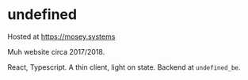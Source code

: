 # undefined

Hosted at https://mosey.systems

Muh website circa 2017/2018.

React, Typescript. A thin client, light on state. Backend at `undefined_be`.
